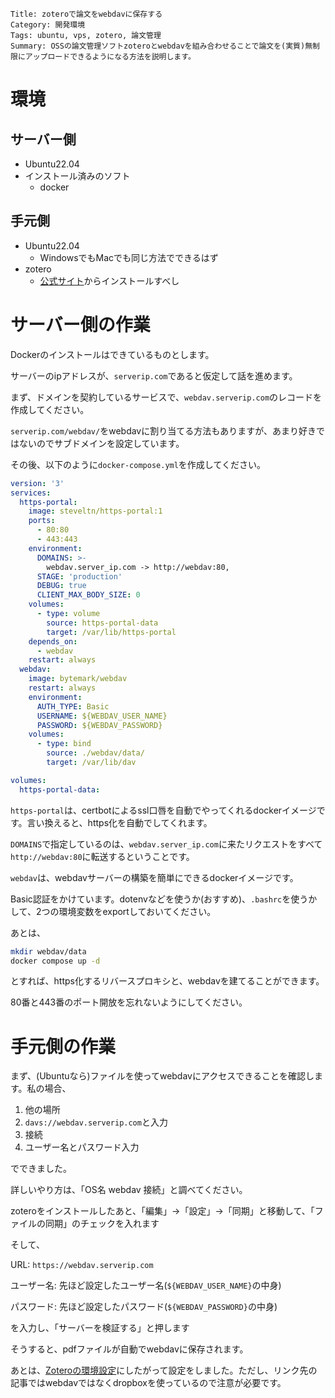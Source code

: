 ```
Title: zoteroで論文をwebdavに保存する
Category: 開発環境
Tags: ubuntu, vps, zotero, 論文管理
Summary: OSSの論文管理ソフトzoteroとwebdavを組み合わせることで論文を(実質)無制限にアップロードできるようになる方法を説明します。
```

# 環境

## サーバー側

* Ubuntu22.04
* インストール済みのソフト
  * docker

## 手元側

* Ubuntu22.04
  * WindowsでもMacでも同じ方法でできるはず
* zotero
  * [公式サイト](https://www.zotero.org/)からインストールすべし

# サーバー側の作業

Dockerのインストールはできているものとします。

サーバーのipアドレスが、`serverip.com`であると仮定して話を進めます。

まず、ドメインを契約しているサービスで、`webdav.serverip.com`のレコードを作成してください。

`serverip.com/webdav/`をwebdavに割り当てる方法もありますが、あまり好きではないのでサブドメインを設定しています。



その後、以下のように`docker-compose.yml`を作成してください。

```yaml
version: '3'
services:
  https-portal:
    image: steveltn/https-portal:1
    ports:
      - 80:80
      - 443:443
    environment:
      DOMAINS: >-
        webdav.server_ip.com -> http://webdav:80,
      STAGE: 'production'
      DEBUG: true
      CLIENT_MAX_BODY_SIZE: 0
    volumes:
      - type: volume
        source: https-portal-data
        target: /var/lib/https-portal
    depends_on:
      - webdav
    restart: always
  webdav:
    image: bytemark/webdav
    restart: always
    environment:
      AUTH_TYPE: Basic
      USERNAME: ${WEBDAV_USER_NAME}
      PASSWORD: ${WEBDAV_PASSWORD}
    volumes:
      - type: bind
        source: ./webdav/data/
        target: /var/lib/dav

volumes:
  https-portal-data:
```



`https-portal`は、certbotによるssl口唇を自動でやってくれるdockerイメージです。言い換えると、https化を自動でしてくれます。

`DOMAINS`で指定しているのは、`webdav.server_ip.com`に来たリクエストをすべて`http://webdav:80`に転送するということです。



`webdav`は、webdavサーバーの構築を簡単にできるdockerイメージです。

Basic認証をかけています。dotenvなどを使うか(おすすめ)、`.bashrc`を使うかして、2つの環境変数をexportしておいてください。



あとは、

```bash
mkdir webdav/data
docker compose up -d
```

とすれば、https化するリバースプロキシと、webdavを建てることができます。

80番と443番のポート開放を忘れないようにしてください。

# 手元側の作業

まず、(Ubuntuなら)ファイルを使ってwebdavにアクセスできることを確認します。私の場合、

1. 他の場所
2. `davs://webdav.serverip.com`と入力
3. 接続
4. ユーザー名とパスワード入力

でできました。

詳しいやり方は、「OS名 webdav 接続」と調べてください。



zoteroをインストールしたあと、「編集」→「設定」→「同期」と移動して、「ファイルの同期」のチェックを入れます

そして、

URL: `https://webdav.serverip.com`

ユーザー名: 先ほど設定したユーザー名(`${WEBDAV_USER_NAME}`の中身)

パスワード: 先ほど設定したパスワード(`${WEBDAV_PASSWORD}`の中身)

を入力し、「サーバーを検証する」と押します

そうすると、pdfファイルが自動でwebdavに保存されます。



あとは、[Zoteroの環境設定](https://qiita.com/Yarakashi_Kikohshi/items/39dfbf3059aaf0690761#-zotero-%E3%81%AE%E7%92%B0%E5%A2%83%E8%A8%AD%E5%AE%9A)にしたがって設定をしました。ただし、リンク先の記事ではwebdavではなくdropboxを使っているので注意が必要です。

